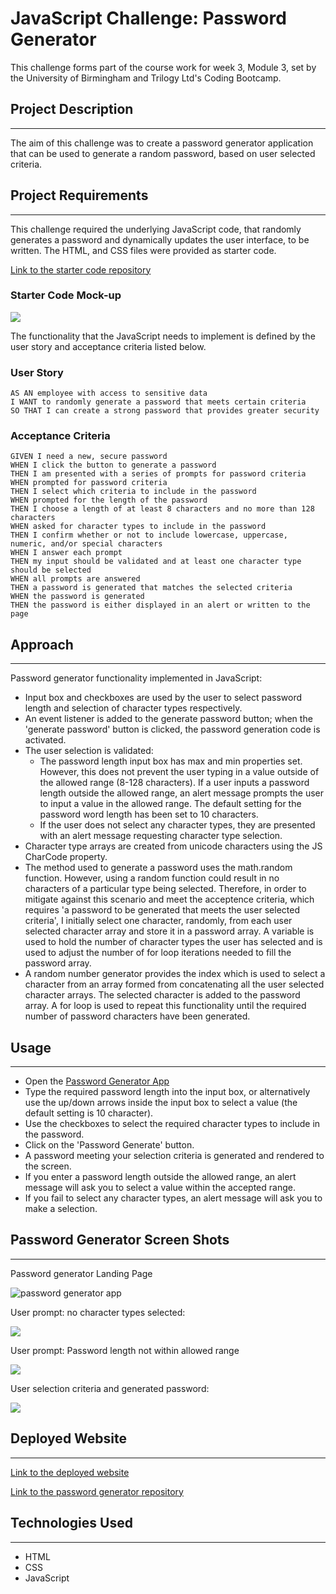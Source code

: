 # JavaScript Challenge: Password Generator

This challenge forms part of the course work for week 3, Module 3, set by the University of Birmingham and Trilogy Ltd's Coding Bootcamp.

## Project Description
---

The aim of this challenge was to create a password generator application that can be used to generate a random password, based on user selected criteria. 

## Project Requirements
---

This challenge required the underlying JavaScript code, that randomly generates a password and dynamically updates the user interface, to be written. The HTML, and CSS files were provided as starter code.

<a href="https://github.com/coding-boot-camp/friendly-parakeet"> Link to the starter code repository</a>


### Starter Code Mock-up

![](assets/images/password-generator-mockup.png)


The functionality that the JavaScript needs to implement is defined by the user story and acceptance criteria listed below.  



### User Story
```
AS AN employee with access to sensitive data
I WANT to randomly generate a password that meets certain criteria
SO THAT I can create a strong password that provides greater security

```


### Acceptance Criteria
```
GIVEN I need a new, secure password
WHEN I click the button to generate a password
THEN I am presented with a series of prompts for password criteria
WHEN prompted for password criteria
THEN I select which criteria to include in the password
WHEN prompted for the length of the password
THEN I choose a length of at least 8 characters and no more than 128 characters
WHEN asked for character types to include in the password
THEN I confirm whether or not to include lowercase, uppercase, numeric, and/or special characters
WHEN I answer each prompt
THEN my input should be validated and at least one character type should be selected
WHEN all prompts are answered
THEN a password is generated that matches the selected criteria
WHEN the password is generated
THEN the password is either displayed in an alert or written to the page

```


## Approach 
---
Password generator functionality implemented in JavaScript:

- Input box and checkboxes are used by the user to select password length and selection of character types respectively.
- An event listener is added to the generate password button; when the 'generate password' button is clicked, the password generation code is activated.
- The user selection is validated:
  - The password length input box has max and min properties set.  However, this does not prevent the user typing in a value outside of the allowed range (8-128 characters). If a user inputs a password length outside the allowed range, an alert message prompts the user to input a value in the allowed range. The default setting for the password word length has been set to 10 characters.
  - If the user does not select any character types, they are presented with an alert message requesting character type selection.
- Character type arrays are created from unicode characters using the JS CharCode  property.
- The method used to generate a password uses the math.random function. However, using a random function could result in no characters of a particular type being selected.  Therefore, in order to mitigate against this scenario and meet the acceptence criteria, which requires 'a password to be generated that meets the user selected criteria', I initially select one character, randomly, from each user selected character array and store it in a password array.  A variable is used to hold the number of character types the user has selected and is used to adjust the number of for loop iterations needed to fill the password array.
- A random number generator provides the index which is used to select a character from an array formed from concatenating all the user selected character arrays. The selected character is added to the password array. A for loop is used to repeat this functionality until the required number of password characters have been generated.  

 
## Usage
---
- Open the  <a href="https://beanalini.github.io/OpenSesame/">Password Generator App</a>
- Type the required password length into the input box, or alternatively use the up/down arrows inside the input box to select a value (the default setting is 10 character). 
- Use the checkboxes to select the required character types to include in the password.
- Click on the 'Password Generate' button.
- A password meeting your selection criteria is generated and rendered to the screen.
- If you enter a password length outside the allowed range, an alert message will ask you to select a value within the accepted range.
- If you fail to select any character types, an alert message will ask you to make a selection.

##  Password Generator Screen Shots
---

Password generator Landing Page

![password generator app](assets/images/psw_gen_landing.png)




User prompt: no character types selected:

![](assets/images/psw_length_not_selected.png)

User prompt: Password length not within allowed range

![](assets/images/psw_length_not_selected.png)

User selection criteria and generated password:

![](assets/images/in-action.png)

## Deployed Website
---

<a href="https://beanalini.github.io/OpenSesame/">Link to the deployed website </a>


<a href="https://github.com/Beanalini/OpenSesame"> Link to the password generator repository</a>

## Technologies Used
---
- HTML
- CSS
- JavaScript
